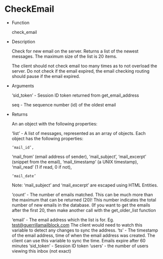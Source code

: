 CheckEmail
==========

-	Function

	check_email

-	Description

	Check for new email on the server. Returns a list of the newest messages. The maximum size of the list is 20 items.

	The client should not check email too many times as to not overload the server. Do not check if the email expired, the email checking routing should pause if the email expired.

-	Arguments

	‘sid_token’ - Session ID token returned from get_email_address

	seq - The sequence number (id) of the oldest email

-	Returns

	An an object with the following properties:

	‘list’ - A list of messages, represented as an array of objects. Each object has the following properties:

	```
	‘mail_id’, 
	```

	‘mail_from’ (email address of sender), ‘mail_subject’, ‘mail_excerpt’ (snippet from the email), ‘mail_timestamp’ (a UNIX timestamp), ‘mail_read’ (1 if read, 0 if not),

	```
	‘mail_date’
	```

	Note: ‘mail_subject’ and ‘mail_excerpt’ are escaped using HTML Entities.

	‘count’ - The number of emails matched. This can be much more than the maximum that can be returned (20)! This number indicates the total number of new emails in the database. (If you want to get the emails after the first 20, then make another call with the get_older_list function

	‘email’ - The email address which the list is for. Eg. test@guerrillamailblock.com The client would need to watch this variable to detect any changes to sync the address. ‘ts’ - The timestamp of the email address, time of when the email address was created. The client can use this variable to sync the time. Emails expire after 60 minutes ‘sid_token’ - Session ID token ‘users’ - the number of users viewing this inbox (not exact)
